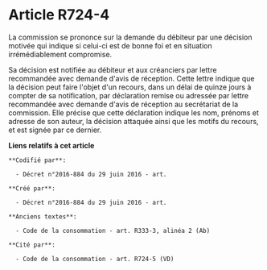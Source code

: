 # Article R724-4

La commission se prononce sur la demande du débiteur par une décision motivée qui indique si celui-ci est de bonne foi et en
situation irrémédiablement compromise.

Sa décision est notifiée au débiteur et aux créanciers par lettre recommandée avec demande d'avis de réception. Cette lettre
indique que la décision peut faire l'objet d'un recours, dans un délai de quinze jours à compter de sa notification, par
déclaration remise ou adressée par lettre recommandée avec demande d'avis de réception au secrétariat de la commission. Elle
précise que cette déclaration indique les nom, prénoms et adresse de son auteur, la décision attaquée ainsi que les motifs du
recours, et est signée par ce dernier.

**Liens relatifs à cet article**

	**Codifié par**:

	  - Décret n°2016-884 du 29 juin 2016 - art.

	**Créé par**:

	  - Décret n°2016-884 du 29 juin 2016 - art.

	**Anciens textes**:

	  - Code de la consommation - art. R333-3, alinéa 2 (Ab)

	**Cité par**:

	  - Code de la consommation - art. R724-5 (VD)
